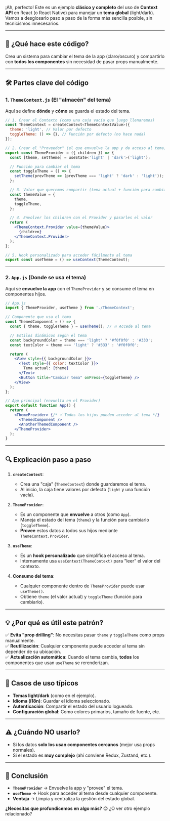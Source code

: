 ¡Ah, perfecto! Este es un ejemplo **clásico y completo** del uso de **Context API** en React (o React Native) para manejar un **tema global** (light/dark). Vamos a desglosarlo paso a paso de la forma más sencilla posible, sin tecnicismos innecesarios.  

---

## 🎨 **¿Qué hace este código?**  
Crea un sistema para cambiar el tema de la app (claro/oscuro) y compartirlo con **todos los componentes** sin necesidad de pasar props manualmente.  

---

## 🛠️ **Partes clave del código**  

### 1. **`ThemeContext.js`** (El "almacén" del tema)  
Aquí se define **dónde** y **cómo** se guarda el estado del tema.  

```jsx
// 1. Crear el Contexto (como una caja vacía que luego llenaremos)
const ThemeContext = createContext<ThemeContextValue>({
  theme: 'light', // Valor por defecto
  toggleTheme: () => {}, // Función por defecto (no hace nada)
});

// 2. Crear el "Proveedor" (el que envuelve la app y da acceso al tema)
export const ThemeProvider = ({ children }) => {
  const [theme, setTheme] = useState<'light' | 'dark'>('light');

  // Función para cambiar el tema
  const toggleTheme = () => {
    setTheme(prevTheme => (prevTheme === 'light' ? 'dark' : 'light'));
  };

  // 3. Valor que queremos compartir (tema actual + función para cambiarlo)
  const themeValue = {
    theme,
    toggleTheme,
  };

  // 4. Envolver los children con el Provider y pasarles el valor
  return (
    <ThemeContext.Provider value={themeValue}>
      {children}
    </ThemeContext.Provider>
  );
};

// 5. Hook personalizado para acceder fácilmente al tema
export const useTheme = () => useContext(ThemeContext);
```  
---

### 2. **`App.js`** (Donde se usa el tema)  
Aquí se **envuelve la app** con el `ThemeProvider` y se consume el tema en componentes hijos.  

```jsx
// App.js
import { ThemeProvider, useTheme } from './ThemeContext';

// Componente que usa el tema
const ThemedComponent = () => {
  const { theme, toggleTheme } = useTheme(); // 🔥 Accede al tema

  // Estilos dinámicos según el tema
  const backgroundColor = theme === 'light' ? '#f0f0f0' : '#333';
  const textColor = theme === 'light' ? '#333' : '#f0f0f0';

  return (
    <View style={{ backgroundColor }}>
      <Text style={{ color: textColor }}>
        Tema actual: {theme}
      </Text>
      <Button title="Cambiar tema" onPress={toggleTheme} />
    </View>
  );
};

// App principal (envuelta en el Provider)
export default function App() {
  return (
    <ThemeProvider> {/* ⚡ Todos los hijos pueden acceder al tema */}
      <ThemedComponent />
      <AnotherThemedComponent />
    </ThemeProvider>
  );
}
```  

---

## 🔍 **Explicación paso a paso**  

1. **`createContext`**:  
   - Crea una "caja" (`ThemeContext`) donde guardaremos el tema.  
   - Al inicio, la caja tiene valores por defecto (`light` y una función vacía).  

2. **`ThemeProvider`**:  
   - Es un componente que **envuelve** a otros (como `App`).  
   - Maneja el estado del tema (`theme`) y la función para cambiarlo (`toggleTheme`).  
   - **Provee** estos datos a todos sus hijos mediante `ThemeContext.Provider`.  

3. **`useTheme`**:  
   - Es un **hook personalizado** que simplifica el acceso al tema.  
   - Internamente usa `useContext(ThemeContext)` para "leer" el valor del contexto.  

4. **Consumo del tema**:  
   - Cualquier componente dentro de `ThemeProvider` puede usar `useTheme()`.  
   - Obtiene `theme` (el valor actual) y `toggleTheme` (función para cambiarlo).  

---

## 💡 **¿Por qué es útil este patrón?**  
✅ **Evita "prop drilling"**: No necesitas pasar `theme` y `toggleTheme` como props manualmente.  
✅ **Reutilización**: Cualquier componente puede acceder al tema sin depender de su ubicación.  
✅ **Actualización automática**: Cuando el tema cambia, **todos** los componentes que usan `useTheme` se rerenderizan.  

---

## 🚀 **Casos de uso típicos**  
- **Temas light/dark** (como en el ejemplo).  
- **Idioma (i18n)**: Guardar el idioma seleccionado.  
- **Autenticación**: Compartir el estado del usuario logueado.  
- **Configuración global**: Como colores primarios, tamaño de fuente, etc.  

---

## ⚠️ **¿Cuándo NO usarlo?**  
- Si los datos **solo los usan componentes cercanos** (mejor usa props normales).  
- Si el estado es **muy complejo** (ahí conviene Redux, Zustand, etc.).  

---

## 📌 **Conclusión**  
- **`ThemeProvider`** → Envuelve la app y "provee" el tema.  
- **`useTheme`** → Hook para acceder al tema desde cualquier componente.  
- **Ventaja** → Limpia y centraliza la gestión del estado global.  

**¿Necesitas que profundicemos en algo más?** 😊 ¿O ver otro ejemplo relacionado?
